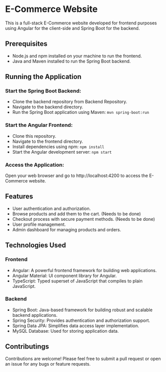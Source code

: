 # E-Commerce Website

This is a full-stack E-Commerce website developed for frontend purposes using Angular for the client-side and Spring Boot for the backend.

## Prerequisites

+ Node.js and npm installed on your machine to run the frontend.
+ Java and Maven installed to run the Spring Boot backend.

## Running the Application

### Start the Spring Boot Backend:

+ Clone the backend repository from Backend Repository.
+ Navigate to the backend directory.
+ Run the Spring Boot application using Maven:
```mvn spring-boot:run```

### Start the Angular Frontend:

+ Clone this repository.
+ Navigate to the frontend directory.
+ Install dependencies using npm:
```npm install```
+ Start the Angular development server:
```npm start```

### Access the Application:

Open your web browser and go to http://localhost:4200 to access the E-Commerce website.

## Features

+ User authentication and authorization.
+ Browse products and add them to the cart. (Needs to be done)
+ Checkout process with secure payment methods. (Needs to be done)
+ User profile management.
+ Admin dashboard for managing products and orders.

## Technologies Used

### Frontend

+ Angular: A powerful frontend framework for building web applications.
+ Angular Material: UI component library for Angular.
+ TypeScript: Typed superset of JavaScript that compiles to plain JavaScript.

### Backend

+ Spring Boot: Java-based framework for building robust and scalable backend applications.
+ Spring Security: Provides authentication and authorization support.
+ Spring Data JPA: Simplifies data access layer implementation.
+ MySQL Database: Used for storing application data.

## Contributings

Contributions are welcome! Please feel free to submit a pull request or open an issue for any bugs or feature requests.

